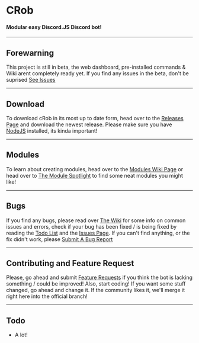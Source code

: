 # CRob
#### Modular easy Discord.JS Discord bot!

***
## Forewarning
This project is still in beta, the web dashboard, pre-installed commands & Wiki arent completely ready yet.
If you find any issues in the beta, don't be suprised [See Issues](https://github.com/tascord/cRob#Bugs)

***
## Download
To download cRob in its most up to date form, head over to the [Releases Page](https://github.com/tascord/cRob/releases) and download the newest release.
Please make sure you have [NodeJS](https://nodejs.org) installed, its kinda important!

***
## Modules
To learn about creating modules, head over to the [Modules Wiki Page](https://github.com/tascord/cRob/wiki/Modules) or head over to [The Module Spotlight](https://github.com/tascord/cRob/wiki/Module-Spotlight) to find some neat modules you might like!

***
## Bugs
If you find any bugs, please read over [The Wiki](https://github.com/tascord/CRob/wiki/Issues-and-Errorrs) for some info on common issues and errors, check if your bug has been fixed / is being fixed by reading the [Todo List](https://github.com/tascord/cRob#Todo) and the [Issues Page](https://github.com/tascord/cRob/issues).
If you can't find anything, or the fix didn't work, please [Submit A Bug Report](https://github.com/tascord/CRob/issues/new?labels=bug&template=bug_report.md)

***
## Contributing and Feature Request
Please, go ahead and submit [Feature Requests](https://github.com/tascord/CRob/issues/new?labels=enhancement&template=feature_request.md) if you think the bot is lacking something / could be improved!
Also, start coding! If you want some stuff changed, go ahead and change it. If the community likes it, we'll merge it right here into the official branch!

***
## Todo
 - A lot!
